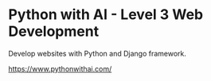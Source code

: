 # Python with AI - Level 3 Web Development 

Develop websites with Python and Django framework.

https://www.pythonwithai.com/
